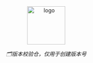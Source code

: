 <div align="center">
  <img height="100px" alt="logo" src="https://wuxiao-oss.2w2.top/Avatar/Kafuu-Chino.jpg"/>
  <p><em>🗂️版本校验仓，仅用于创建版本号</em></p>



